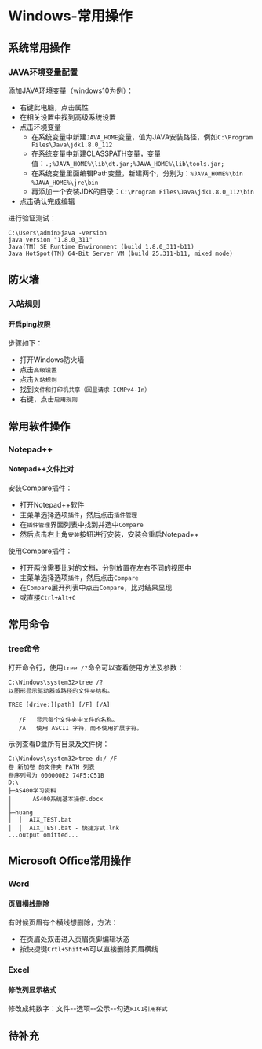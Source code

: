 # Windows-常用操作
## 系统常用操作
### JAVA环境变量配置
添加JAVA环境变量（windows10为例）：
- 右键此电脑，点击属性
- 在相关设置中找到高级系统设置
- 点击环境变量
    - 在系统变量中新建`JAVA_HOME`变量，值为JAVA安装路径，例如`C:\Program Files\Java\jdk1.8.0_112`
    - 在系统变量中新建CLASSPATH变量，变量值：`.;%JAVA_HOME%\lib\dt.jar;%JAVA_HOME%\lib\tools.jar;`
    - 在系统变量里面编辑Path变量，新建两个，分别为：`%JAVA_HOME%\bin`  `%JAVA_HOME%\jre\bin`
    - 再添加一个安装JDK的目录：`C:\Program Files\Java\jdk1.8.0_112\bin`
- 点击确认完成编辑

进行验证测试：
```
C:\Users\admin>java -version
java version "1.8.0_311"
Java(TM) SE Runtime Environment (build 1.8.0_311-b11)
Java HotSpot(TM) 64-Bit Server VM (build 25.311-b11, mixed mode)
```
## 防火墙
### 入站规则
#### 开启ping权限
步骤如下：
- 打开Windows防火墙
- 点击`高级设置`
- 点击`入站规则`
- 找到`文件和打印机共享（回显请求-ICMPv4-In）`
- 右键，点击`启用规则`

## 常用软件操作
### Notepad++
#### Notepad++文件比对
安装Compare插件：
- 打开Notepad++软件
- 主菜单选择选项`插件`，然后点击`插件管理`
- 在`插件管理`界面列表中找到并选中`Compare`
- 然后点击右上角`安装`按钮进行安装，安装会重启Notepad++

使用Compare插件：
- 打开两份需要比对的文档，分别放置在左右不同的视图中
- 主菜单选择选项`插件`，然后点击`Compare`
- 在`Compare`展开列表中点击`Compare`，比对结果显现
- 或直接`Ctrl+Alt+C`

## 常用命令
### tree命令
打开命令行，使用`tree /?`命令可以查看使用方法及参数：
```
C:\Windows\system32>tree /?
以图形显示驱动器或路径的文件夹结构。

TREE [drive:][path] [/F] [/A]

   /F   显示每个文件夹中文件的名称。
   /A   使用 ASCII 字符，而不使用扩展字符。
```
示例查看D盘所有目录及文件树：
```
C:\Windows\system32>tree d:/ /F
卷 新加卷 的文件夹 PATH 列表
卷序列号为 000000E2 74F5:C51B
D:\
├─AS400学习资料
│      AS400系统基本操作.docx
│
├─huang
│  │  AIX_TEST.bat
│  │  AIX_TEST.bat - 快捷方式.lnk
...output omitted...
```
## Microsoft Office常用操作
### Word
#### 页眉横线删除
有时候页眉有个横线想删除，方法：
- 在页眉处双击进入页眉页脚编辑状态
- 按快捷键`Crtl+Shift+N`可以直接删除页眉横线

### Excel
#### 修改列显示格式
修改成纯数字：文件--选项--公示--勾选`R1C1引用样式`
## 待补充